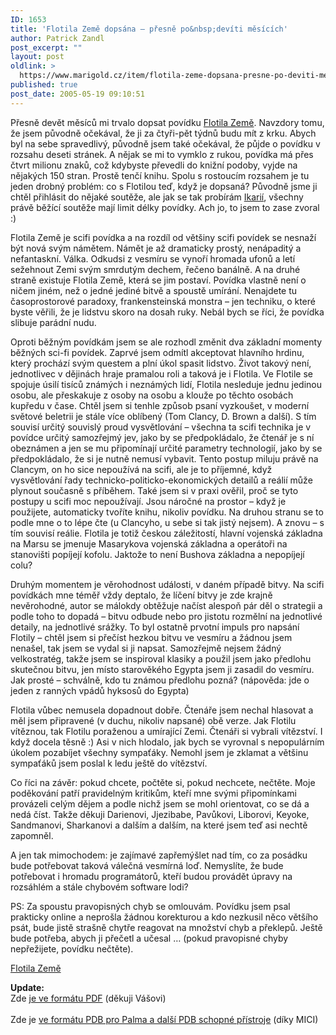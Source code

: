 ```yaml
---
ID: 1653
title: 'Flotila Země dopsána – přesně po&nbsp;devíti měsících'
author: Patrick Zandl
post_excerpt: ""
layout: post
oldlink: >
  https://www.marigold.cz/item/flotila-zeme-dopsana-presne-po-deviti-mesicich
published: true
post_date: 2005-05-19 09:10:51
---
```

<p>Přesně devět měsíců mi trvalo dopsat povídku <a href="http://flotila.bloguje.cz">Flotila Země</a>. Navzdory tomu, že jsem původně očekával, že ji za čtyři-pět týdnů budu mít z krku. Abych byl na sebe spravedlivý, původně jsem také očekával, že půjde o povídku v rozsahu deseti stránek. A nějak se mi to vymklo z rukou, povídka má přes čtvrt milionu znaků, což kdybyste převedli do knižní podoby, vyjde na nějakých 150 stran. Prostě tenčí knihu. Spolu s rostoucím rozsahem je tu jeden drobný problém: co s Flotilou teď, když je dopsaná? Původně jsme ji chtěl přihlásit do nějaké soutěže, ale jak se tak probírám <a href="http://www.ikarie.cz/">Ikarií</a>, všechny právě běžící soutěže mají limit délky povídky. Ach jo, to jsem to zase zvoral :)</p>

<p>Flotila Země je scifi povídka a na rozdíl od většiny scifi povídek se nesnaží být nová svým námětem. Námět je až dramaticky prostý, nenápaditý a nefantaskní. Válka. Odkudsi z vesmíru se vynoří hromada ufonů a letí sežehnout Zemi svým smrdutým dechem, řečeno banálně. A na druhé straně existuje Flotila Země, která se jim postaví. Povídka vlastně není o ničem jiném, než o jedné jediné bitvě a spoustě umírání. Nenajdete tu časoprostorové paradoxy, frankensteinská monstra – jen techniku, o které byste věřili, že je lidstvu skoro na dosah ruky. Nebál bych se říci, že povídka slibuje parádní nudu.</p>

<p>Oproti běžným povídkám jsem se ale rozhodl změnit dva základní momenty běžných sci-fi povídek. Zaprvé jsem odmítl akceptovat hlavního hrdinu, který prochází svým questem a plní úkol spasit lidstvo. Život takový není, jednotlivec v dějinách hraje pramalou roli a taková je i Flotila. Ve Flotile se spojuje úsilí tisíců známých i neznámých lidí, Flotila nesleduje jednu jedinou osobu, ale přeskakuje z osoby na osobu a klouže po těchto osobách kupředu v čase. Chtěl jsem si tenhle způsob psaní vyzkoušet, v moderní světové beletrii je stále více oblíbený (Tom Clancy, D. Brown a další). S tím souvisí určitý souvislý proud vysvětlování – všechna ta scifi technika je v povídce určitý samozřejmý jev, jako by se předpokládalo, že čtenář je s ní obeznámen a jen se mu připomínají určité parametry technologií, jako by se předpokládalo, že si je nutně nemusí vybavit. Tento postup miluju právě na Clancym, on ho sice nepoužívá na scifi, ale je to příjemné, když vysvětlování řady technicko-politicko-ekonomických detailů a reálií může plynout současně s příběhem. Také jsem si v praxi ověřil, proč se tyto postupy u scifi moc nepoužívají. Jsou náročné na prostor – když je použijete, automaticky tvoříte knihu, nikoliv povídku. Na druhou stranu se to podle mne o to lépe čte (u Clancyho, u sebe si tak jistý nejsem). A znovu – s tím souvisí reálie. Flotila je totiž českou záležitostí, hlavní vojenská základna na Marsu se jmenuje Masarykova vojenská základna a operátoři na stanovišti popíjejí kofolu. Jaktože to není Bushova základna a nepopíjejí colu?</p>

<p>Druhým momentem je věrohodnost události, v daném případě bitvy. Na scifi povídkách mne téměř vždy deptalo, že líčení bitvy je zde krajně nevěrohodné, autor se málokdy obtěžuje načíst alespoň pár děl o strategii a podle toho to dopadá – bitvu odbude nebo pro jistotu rozmělní na jednotlivé detaily, na jednotlivé srážky. To byl ostatně prvotní impuls pro napsání Flotily – chtěl jsem si přečíst hezkou bitvu ve vesmíru a žádnou jsem nenašel, tak jsem se vydal si ji napsat. Samozřejmě nejsem žádný velkostratég, takže jsem se inspiroval klasiky a použil jsem jako předlohu skutečnou bitvu, jen místo starověkého Egypta jsem ji zasadil do vesmíru.  Jak prosté – schválně, kdo tu známou předlohu pozná? (nápověda: jde o jeden z ranných vpádů hyksosů do Egypta) </p>

<p>Flotila vůbec nemusela dopadnout dobře. Čtenáře jsem nechal hlasovat a měl jsem připravené (v duchu, nikoliv napsané) obě verze. Jak Flotilu vítěznou, tak Flotilu poraženou a umírající Zemi. Čtenáři si vybrali vítězství. I když docela těsně :) Asi v nich hlodalo, jak bych se vyrovnal s nepopulárním úkolem pozabíjet všechny sympaťáky. Nemohl jsem je zklamat a většinu sympaťáků jsem poslal k ledu ještě do vítězství. </p>

<p>Co říci na závěr: pokud chcete, počtěte si, pokud nechcete, nečtěte. Moje poděkování patří pravidelným kritikům, kteří mne svými připomínkami provázeli celým dějem a podle nichž jsem se mohl orientovat, co se dá a nedá číst. Takže děkuji Darienovi, Jjezibabe, Pavůkovi, Liborovi, Keyoke, Sandmanovi, Sharkanovi a dalším a dalším, na které jsem teď asi nechtě zapomněl. </p>

<p>A jen tak mimochodem: je zajímavé zapřemýšlet nad tím, co za posádku bude potřebovat taková válečná vesmírná loď. Nemyslíte, že bude potřebovat i hromadu programátorů, kteří budou provádět úpravy na rozsáhlém a stále chybovém software lodi? </p>

<p>PS: Za spoustu pravopisných chyb se omlouvám. Povídku jsem psal prakticky online a neprošla žádnou korekturou a kdo nezkusil něco většího psát, bude jistě strašně chytře reagovat na množství chyb a překlepů. Ještě bude potřeba, abych ji přečetl a učesal … (pokud pravopisné chyby nepřežijete, povídku nečtěte).</p>

<p><a href="http://flotila.bloguje.cz">Flotila Země</a>
</p>

<p><b>Update: </b>
<br />Zde <a href="http://www.marigold.cz/download/flotila.pdf">je ve formátu PDF</a> (děkuji Vášovi)<br /><br />Zde je <a href="http://america.bounceme.net/flotila.PDB"> ve formátu PDB pro Palma a další PDB schopné přístroje</a> (díky MICI)<br /></p>
